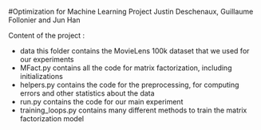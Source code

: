 #Optimization for Machine Learning Project
Justin Deschenaux, Guillaume Follonier and Jun Han

Content of the project :
- data this folder contains the MovieLens 100k dataset that we used for our experiments
- MFact.py contains all the code for matrix factorization, including initializations
- helpers.py contains the code for the preprocessing, for computing errors and other statistics about the data
- run.py contains the code for our main experiment
- training_loops.py contains many different methods to train the matrix factorization model
